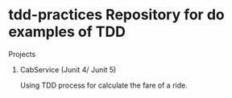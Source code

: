 # tdd-practices Repository for do examples of TDD

Projects

1. CabService (Junit 4/ Junit 5)

    Using TDD process for calculate the fare of a ride.  
